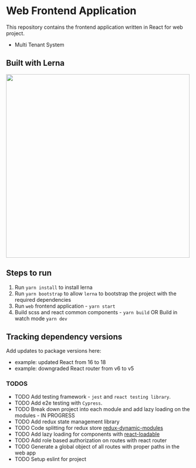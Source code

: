 # Web Frontend Application

This repository contains the frontend application written in React for web project.

- Multi Tenant System

## Built with Lerna

<img src="https://user-images.githubusercontent.com/645641/79596653-38f81200-80e1-11ea-98cd-1c6a3bb5de51.png" width="500" height="500" />

## Steps to run

1.  Run `yarn install` to install lerna
2.  Run `yarn bootstrap` to allow `lerna` to bootstrap the project with the required dependencies
3.  Run `web` frontend application - `yarn start`
4.  Build scss and react common components - `yarn build` OR Build in watch mode `yarn dev`

## Tracking dependency versions

Add updates to package versions here:

- example: updated React from 16 to 18
- example: downgraded React router from v6 to v5

### TODOS

- TODO Add testing framework - `jest` and `react testing library`.
- TODO Add e2e testing with `Cypress`.
- TODO Break down project into each module and add lazy loading on the modules - IN PROGRESS
- TODO Add redux state management library
- TODO Code splitting for redux store [redux-dynamic-modules](https://redux-dynamic-modules.js.org)
- TODO Add lazy loading for components with [react-loadable](https://www.npmjs.com/package/react-loadable)
- TODO Add role based authorization on routes with react router
- TODO Generate a global object of all routes with proper paths in the web app
- TODO Setup eslint for project
